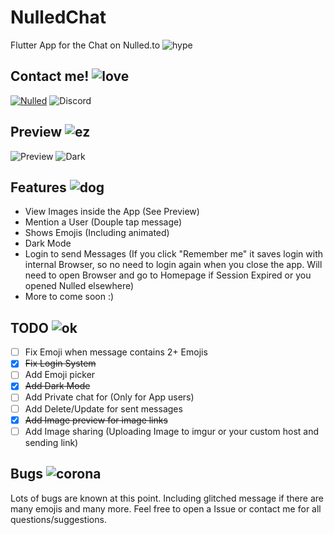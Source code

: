 # NulledChat
Flutter App for the Chat on Nulled.to ![hype](https://static.nulled.to/public/style_emoticons/default/hypers.png)

## Contact me! ![love](https://static.nulled.to/public/style_emoticons/default/pepolove.png)
[![Nulled](https://img.shields.io/badge/Nulled-Muckie-red.svg)](https://www.nulled.to/user/1279775-muckie)
![Discord](https://img.shields.io/badge/Discord-Muckie%230001-blueviolet)

## Preview ![ez](https://static.nulled.to/public/style_emoticons/default/ezezez.png)
![Preview](https://boxing-with.rocks/2634_Q7P5YRKRI3.gif)
![Dark](https://boxing-with.rocks/2655_5NLT956X8M.png)

## Features ![dog](https://static.nulled.to/public/style_emoticons/default/cooldoge.gif)
- View Images inside the App (See Preview)
- Mention a User (Douple tap message)
- Shows Emojis (Including animated)
- Dark Mode
- Login to send Messages (If you click "Remember me" it saves login with internal Browser, so no need to login again when you close the app. Will need to open Browser and go to Homepage if Session Expired or you opened Nulled elsewhere)
- More to come soon :)

## TODO ![ok](https://static.nulled.to/public/style_emoticons/default/ok.png)
- [ ] Fix Emoji when message contains 2+ Emojis
- [x] ~~Fix Login System~~
- [ ] Add Emoji picker
- [x] ~~Add Dark Mode~~
- [ ] Add Private chat for (Only for App users)
- [ ] Add Delete/Update for sent messages
- [x] ~~Add Image preview for image links~~
- [ ] Add Image sharing (Uploading Image to imgur or your custom host and sending link)

## Bugs ![corona](https://static.nulled.to/public/style_emoticons/default/coronaS.png)
Lots of bugs are known at this point. Including glitched message if there are many emojis and many more. Feel free to open a Issue or contact me for all questions/suggestions.



